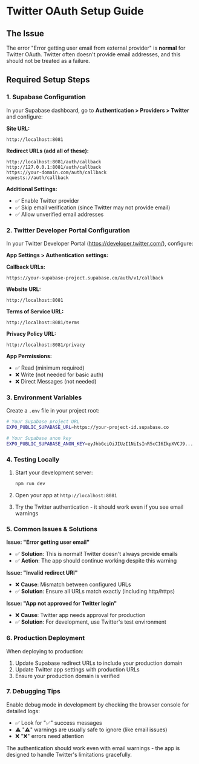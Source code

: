 # Twitter OAuth Setup Guide

## The Issue
The error "Error getting user email from external provider" is **normal** for Twitter OAuth. Twitter often doesn't provide email addresses, and this should not be treated as a failure.

## Required Setup Steps

### 1. Supabase Configuration

In your Supabase dashboard, go to **Authentication > Providers > Twitter** and configure:

**Site URL:**
```
http://localhost:8081
```

**Redirect URLs (add all of these):**
```
http://localhost:8081/auth/callback
http://127.0.0.1:8081/auth/callback
https://your-domain.com/auth/callback
xquests://auth/callback
```

**Additional Settings:**
- ✅ Enable Twitter provider
- ✅ Skip email verification (since Twitter may not provide email)
- ✅ Allow unverified email addresses

### 2. Twitter Developer Portal Configuration

In your Twitter Developer Portal (https://developer.twitter.com/), configure:

**App Settings > Authentication settings:**

**Callback URLs:**
```
https://your-supabase-project.supabase.co/auth/v1/callback
```

**Website URL:**
```
http://localhost:8081
```

**Terms of Service URL:**
```
http://localhost:8081/terms
```

**Privacy Policy URL:**
```
http://localhost:8081/privacy
```

**App Permissions:**
- ✅ Read (minimum required)
- ❌ Write (not needed for basic auth)
- ❌ Direct Messages (not needed)

### 3. Environment Variables

Create a `.env` file in your project root:

```bash
# Your Supabase project URL
EXPO_PUBLIC_SUPABASE_URL=https://your-project-id.supabase.co

# Your Supabase anon key
EXPO_PUBLIC_SUPABASE_ANON_KEY=eyJhbGciOiJIUzI1NiIsInR5cCI6IkpXVCJ9...
```

### 4. Testing Locally

1. Start your development server:
   ```bash
   npm run dev
   ```

2. Open your app at `http://localhost:8081`

3. Try the Twitter authentication - it should work even if you see email warnings

### 5. Common Issues & Solutions

**Issue: "Error getting user email"**
- ✅ **Solution**: This is normal! Twitter doesn't always provide emails
- ✅ **Action**: The app should continue working despite this warning

**Issue: "Invalid redirect URI"**
- ❌ **Cause**: Mismatch between configured URLs
- ✅ **Solution**: Ensure all URLs match exactly (including http/https)

**Issue: "App not approved for Twitter login"**
- ❌ **Cause**: Twitter app needs approval for production
- ✅ **Solution**: For development, use Twitter's test environment

### 6. Production Deployment

When deploying to production:

1. Update Supabase redirect URLs to include your production domain
2. Update Twitter app settings with production URLs
3. Ensure your production domain is verified

### 7. Debugging Tips

Enable debug mode in development by checking the browser console for detailed logs:

- ✅ Look for "✅" success messages
- ⚠️ "⚠️" warnings are usually safe to ignore (like email issues)
- ❌ "❌" errors need attention

The authentication should work even with email warnings - the app is designed to handle Twitter's limitations gracefully.